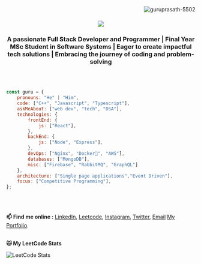 <img align="right" src="https://komarev.com/ghpvc/?username=guruprasath-5502&label=Profile%20views&color=0e75b6&style=flat" alt="guruprasath-5502" />

<h1 align="center"><img src="https://readme-typing-svg.herokuapp.com/?font=Righteous&size=35&center=true&vCenter=true&width=500&height=70&duration=4000&lines=Hi+There!+👋;+I'm+Guru+Prasath!;" /></h1>
<h3 align="center">A passionate Full Stack Developer and Programmer | Final Year MSc Student in Software Systems | Eager to create impactful tech solutions | Embracing the journey of coding and problem-solving</h3>
<br><br>

```javascript
const guru = {
    pronouns: "He" | "Him",
    code: ["C++", "Javascript", "Typescript"],
    askMeAbout: ["web dev", "tech", "DSA"],
    technologies: {
        frontEnd: {
            js: ["React"],
        },
        backEnd: {
            js: ["Node", "Express"],
        },
        devOps: ["Nginx", "Docker🐳", "AWS"],
        databases: ["MongoDB"],
        misc: ["Firebase", "RabbitMQ", "GraphQL"]
    },
    architecture: ["Single page applications","Event Driven"],
    focus: ["Competitive Programming"],
};
```

<br><br>

**📫 Find me online :** <a href="https://linkedin.com/in/guru--prasath" target="blank">LinkedIn</a>,
<a href="https://www.leetcode.com/Guru_Prasath_K_S" target="blank">Leetcode</a>,
<a href="https://instagram.com/_.guru_prasath._" target="blank">Instagram</a>,
<a href="https://twitter.com/Guru_Prasath_KS" target="blank">Twitter</a>,
<a href="mailto:guruprasath2552@gmail.com" target="_blank">Email</a>
<a href="https://guruprasath.site" target="_blank">My Portfolio</a>.
<br><br>

**🐱 My LeetCode Stats** 

![LeetCode Stats](https://leetcard.jacoblin.cool/Guru_Prasath_K_S?theme=dark&font=Mallanna&ext=heatmap)
